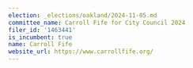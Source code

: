 ```yaml
---
election: _elections/oakland/2024-11-05.md
committee_name: Carroll Fife for City Council 2024
filer_id: '1463441'
is_incumbent: true
name: Carroll Fife
website_url: https://www.carrollfife.org/
---
```

